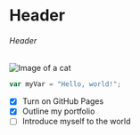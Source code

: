 # Header
###### Header

![Image of a cat](https://upload.wikimedia.org/wikipedia/commons/thumb/1/15/Cat_August_2010-4.jpg/1024px-Cat_August_2010-4.jpg)

``` javascript
var myVar = "Hello, world!";

```

- [X] Turn on GitHub Pages
- [X] Outline my portfolio
- [ ] Introduce myself to the world
